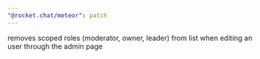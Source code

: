 ```yaml
---
"@rocket.chat/meteor": patch
---
```


removes scoped roles (moderator, owner, leader) from list when editing an user through the admin page
